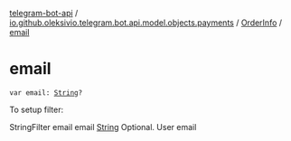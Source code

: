 [telegram-bot-api](../../index.md) / [io.github.oleksivio.telegram.bot.api.model.objects.payments](../index.md) / [OrderInfo](index.md) / [email](./email.md)

# email

`var email: `[`String`](https://kotlinlang.org/api/latest/jvm/stdlib/kotlin/-string/index.html)`?`

To setup filter:

StringFilter email email [String](https://kotlinlang.org/api/latest/jvm/stdlib/kotlin/-string/index.html) Optional. User email

